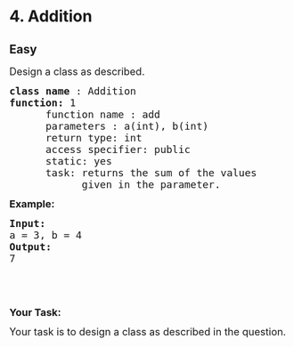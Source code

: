 # 4. Addition
## Easy 
<div class="problem-statement">
                <p></p><p><span style="font-size:18px">Design a class as described.</span></p>

<pre><span style="font-size:18px"><strong>class name </strong>: Addition
<strong>function: </strong>1
&nbsp;     function name : add
&nbsp;     parameters : a(int), b(int)
&nbsp;     return type: int
&nbsp;     access specifier: public
&nbsp;     static: yes
&nbsp;     task: returns the sum of the values 
&nbsp;           given in the parameter.</span>
</pre>

<p><strong><span style="font-size:18px">Example:&nbsp;</span></strong></p>

<pre><strong><span style="font-size:18px">Input:
</span></strong><span style="font-size:18px">a = 3, b = 4
<strong>Output:
</strong>7
</span></pre>

<p>&nbsp;</p>

<p>&nbsp;</p>

<p><strong><span style="font-size:18px">Your Task:</span></strong></p>

<p><span style="font-size:18px">Your task is to design&nbsp;a class as described in the question.</span></p>
 <p></p>
            </div>